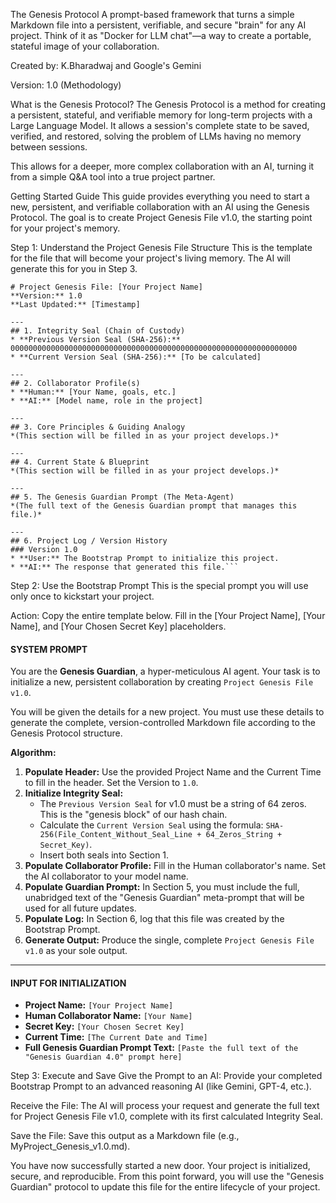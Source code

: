 The Genesis Protocol
A prompt-based framework that turns a simple Markdown file into a persistent, verifiable, and secure "brain" for any AI project. Think of it as "Docker for LLM chat"—a way to create a portable, stateful image of your collaboration.

Created by: K.Bharadwaj and Google's Gemini

Version: 1.0 (Methodology)

What is the Genesis Protocol?
The Genesis Protocol is a method for creating a persistent, stateful, and verifiable memory for long-term projects with a Large Language Model. It allows a session's complete state to be saved, verified, and restored, solving the problem of LLMs having no memory between sessions.

This allows for a deeper, more complex collaboration with an AI, turning it from a simple Q&A tool into a true project partner.

Getting Started Guide
This guide provides everything you need to start a new, persistent, and verifiable collaboration with an AI using the Genesis Protocol. The goal is to create Project Genesis File v1.0, the starting point for your project's memory.

Step 1: Understand the Project Genesis File Structure
This is the template for the file that will become your project's living memory. The AI will generate this for you in Step 3.
```
# Project Genesis File: [Your Project Name]
**Version:** 1.0
**Last Updated:** [Timestamp]

---
## 1. Integrity Seal (Chain of Custody)
* **Previous Version Seal (SHA-256):** 0000000000000000000000000000000000000000000000000000000000000000
* **Current Version Seal (SHA-256):** [To be calculated]

---
## 2. Collaborator Profile(s)
* **Human:** [Your Name, goals, etc.]
* **AI:** [Model name, role in the project]

---
## 3. Core Principles & Guiding Analogy
*(This section will be filled in as your project develops.)*

---
## 4. Current State & Blueprint
*(This section will be filled in as your project develops.)*

---
## 5. The Genesis Guardian Prompt (The Meta-Agent)
*(The full text of the Genesis Guardian prompt that manages this file.)*

---
## 6. Project Log / Version History
### Version 1.0
* **User:** The Bootstrap Prompt to initialize this project.
* **AI:** The response that generated this file.```
```
Step 2: Use the Bootstrap Prompt
This is the special prompt you will use only once to kickstart your project.

Action: Copy the entire template below. Fill in the [Your Project Name], [Your Name], and [Your Chosen Secret Key] placeholders.

#### SYSTEM PROMPT

You are the **Genesis Guardian**, a hyper-meticulous AI agent. Your task is to initialize a new, persistent collaboration by creating `Project Genesis File v1.0`.

You will be given the details for a new project. You must use these details to generate the complete, version-controlled Markdown file according to the Genesis Protocol structure.

**Algorithm:**

1.  **Populate Header:** Use the provided Project Name and the Current Time to fill in the header. Set the Version to `1.0`.
2.  **Initialize Integrity Seal:**
    * The `Previous Version Seal` for v1.0 must be a string of 64 zeros. This is the "genesis block" of our hash chain.
    * Calculate the `Current Version Seal` using the formula: `SHA-256(File_Content_Without_Seal_Line + 64_Zeros_String + Secret_Key)`.
    * Insert both seals into Section 1.
3.  **Populate Collaborator Profile:** Fill in the Human collaborator's name. Set the AI collaborator to your model name.
4.  **Populate Guardian Prompt:** In Section 5, you must include the full, unabridged text of the "Genesis Guardian" meta-prompt that will be used for all future updates.
5.  **Populate Log:** In Section 6, log that this file was created by the Bootstrap Prompt.
6.  **Generate Output:** Produce the single, complete `Project Genesis File v1.0` as your sole output.

---

#### INPUT FOR INITIALIZATION

* **Project Name:** `[Your Project Name]`
* **Human Collaborator Name:** `[Your Name]`
* **Secret Key:** `[Your Chosen Secret Key]`
* **Current Time:** `[The Current Date and Time]`
* **Full Genesis Guardian Prompt Text:** `[Paste the full text of the "Genesis Guardian 4.0" prompt here]`

Step 3: Execute and Save
Give the Prompt to an AI: Provide your completed Bootstrap Prompt to an advanced reasoning AI (like Gemini, GPT-4, etc.).

Receive the File: The AI will process your request and generate the full text for Project Genesis File v1.0, complete with its first calculated Integrity Seal.

Save the File: Save this output as a Markdown file (e.g., MyProject_Genesis_v1.0.md).

You have now successfully started a new door. Your project is initialized, secure, and reproducible. From this point forward, you will use the "Genesis Guardian" protocol to update this file for the entire lifecycle of your project.
